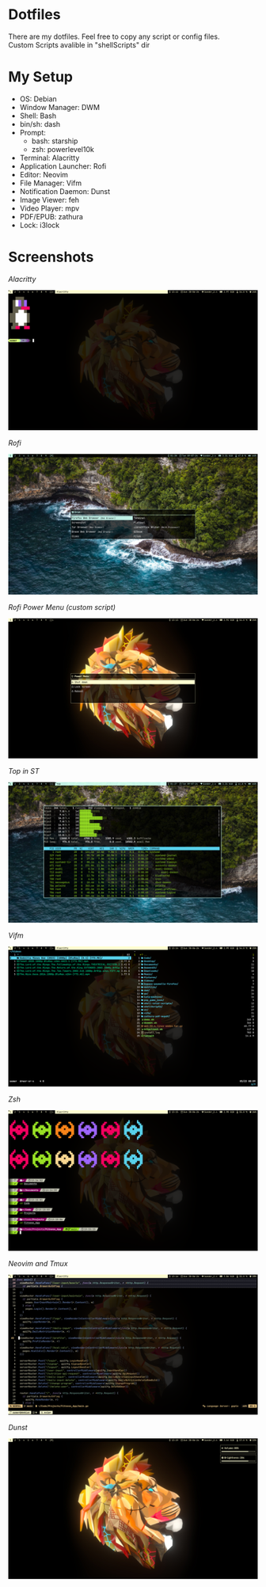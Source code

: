 # Dotfiles

There are my dotfiles.
Feel free to copy any script or config files.\
Custom Scripts avalible in "shellScripts" dir

# My Setup

* OS: Debian
* Window Manager: DWM
* Shell: Bash
* bin/sh: dash
* Prompt: 
    - bash: starship
    - zsh: powerlevel10k
* Terminal: Alacritty
* Application Launcher: Rofi
* Editor: Neovim
* File Manager: Vifm
* Notification Daemon: Dunst
* Image Viewer: feh
* Video Player: mpv
* PDF/EPUB: zathura
* Lock: i3lock


# Screenshots

*Alacritty*

<img src="./screenshots/Screenshot from 2024-06-30 13-12-57.png" />

*Rofi*

<img src="./screenshots/Screenshot from 2024-07-09 01-38-02.png" />

*Rofi Power Menu (custom script)*

<img src="./screenshots/Screenshot from 2024-06-30 13-13-22.png" />

*Top in ST*

<img src="./screenshots/Screenshot from 2024-07-09 01-37-27.png" />

*Vifm*

<img src="./screenshots/Screenshot from 2024-06-30 13-14-38.png" />

*Zsh*

<img src="./screenshots/Screenshot from 2024-06-30 13-15-20.png" />

*Neovim and Tmux*

<img src="./screenshots/Screenshot from 2024-06-30 13-16-44.png" />

*Dunst*

<img src="./screenshots/Screenshot from 2024-06-30 13-19-36.png" />
